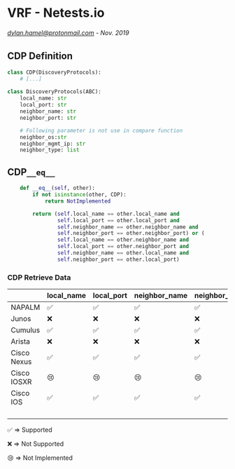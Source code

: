 # VRF - Netests.io
###### <dylan.hamel@protonmail.com> - Nov. 2019


## CDP Definition

```python
class CDP(DiscoveryProtocols):
	# [...]
  
class DiscoveryProtocols(ABC):
    local_name: str
    local_port: str
    neighbor_name: str
    neighbor_port: str

    # Following parameter is not use in compare function
    neighbor_os:str
    neighbor_mgmt_ip: str
    neighbor_type: list

```



## CDP`__eq__`

```python
    def __eq__(self, other):
        if not isinstance(other, CDP):
            return NotImplemented

        return (self.local_name == other.local_name and
                self.local_port == other.local_port and
                self.neighbor_name == other.neighbor_name and
                self.neighbor_port == other.neighbor_port) or (
                self.local_name == other.neighbor_name and
                self.local_port == other.neighbor_port and
                self.neighbor_name == other.local_name and
                self.neighbor_port == other.local_port)
```



### CDP Retrieve Data

|             | local_name         | local_port         | neighbor_name      | neighbor_port      | neighbor_os        | neighbor_mgmt_ip   | neighbor_type      |
| ----------- | ------------------ | ------------------ | ------------------ | ------------------ | ------------------ | ------------------ | ------------------ |
| NAPALM      | :white_check_mark: | :white_check_mark: | :white_check_mark: | :white_check_mark: | :white_check_mark: | :x:                | :white_check_mark: |
| Junos       | :x:                | :x:                | :x:                | :x:                | :x:                | :x:                | :x:                |
| Cumulus     | :white_check_mark: | :white_check_mark: | :white_check_mark: | :white_check_mark: | :white_check_mark: | :white_check_mark: | :white_check_mark: |
| Arista      | :x:                | :x:                | :x:                | :x:                | :x:                | :x:                | :x:                |
| Cisco Nexus | :white_check_mark: | :white_check_mark: | :white_check_mark: | :white_check_mark: | :white_check_mark: | :white_check_mark: | :white_check_mark: |
| Cisco IOSXR | :cry:              | :cry:              | :cry:              | :cry:              | :cry:              | :cry:              | :cry:              |
| Cisco IOS   | :white_check_mark: | :white_check_mark: | :white_check_mark: | :white_check_mark: | :white_check_mark: | :x:                | :white_check_mark: |
|             |                    |                    |                    |                    |                    |                    |                    |
|             |                    |                    |                    |                    |                    |                    |                    |
|             |                    |                    |                    |                    |                    |                    |                    |
|             |                    |                    |                    |                    |                    |                    |                    |

:white_check_mark: => Supported

:x: => Not Supported

:cry: => Not Implemented​